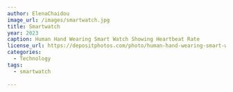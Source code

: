 ```yaml
---
author: ElenaChaidou
image_url: /images/smartwatch.jpg
title: Smartwatch
year: 2023
caption: Human Hand Wearing Smart Watch Showing Heartbeat Rate 
license_url: https://depositphotos.com/photo/human-hand-wearing-smart-watch-showing-heartbeat-rate-119663968.html
categories:
  - Technology  
tags:
  - smartwatch
  
---
```

